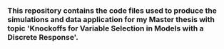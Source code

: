 ### This repository contains the code files used to produce the simulations and data application for my Master thesis with topic 'Knockoffs for Variable Selection in Models with a Discrete Response'.
